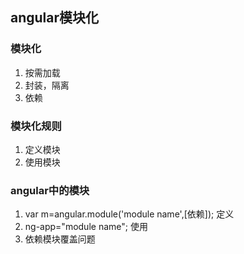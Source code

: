 ## angular模块化

### 模块化
1. 按需加载
2. 封装，隔离
3. 依赖

### 模块化规则
1. 定义模块
2. 使用模块

### angular中的模块
1. var m=angular.module('module name',[依赖]);  定义
2. ng-app="module name";  使用
3. 依赖模块覆盖问题
